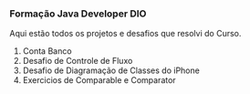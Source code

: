 ### Formação Java Developer DIO

Aqui estão todos os projetos e desafios que resolvi do Curso.
1. Conta Banco
2. Desafio de Controle de Fluxo
3. Desafio de Diagramação de Classes do iPhone
4. Exercicios de Comparable e Comparator